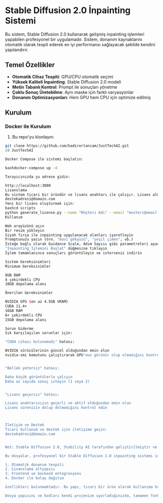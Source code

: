 # Stable Diffusion 2.0 İnpainting Sistemi

Bu sistem, Stable Diffusion 2.0 kullanarak gelişmiş inpainting işlemleri yapabilen profesyonel bir uygulamadır. Sistem, donanım kaynaklarını otomatik olarak tespit ederek en iyi performansı sağlayacak şekilde kendini yapılandırır.

## Temel Özellikler

- **Otomatik Cihaz Tespiti**: GPU/CPU otomatik seçimi
- **Yüksek Kaliteli İnpainting**: Stable Diffusion 2.0 modeli
- **Metin Tabanlı Kontrol**: Prompt ile sonuçları yönetme
- **Çoklu Sonuç Üretebilme**: Aynı maske için farklı varyasyonlar
- **Donanım Optimizasyonları**: Hem GPU hem CPU için optimize edilmiş

## Kurulum

### Docker ile Kurulum

1. Bu repo'yu klonlayın:
```bash
git clone https://github.com/kadirertancam/JustTechAI.git
cd JustTechAI

Docker Compose ile sistemi başlatın:

bashdocker-compose up -d

Tarayıcınızda şu adrese gidin:

http://localhost:3000
Lisanslama
Bu sistem ticari bir üründür ve lisans anahtarı ile çalışır. Lisans almak için iletişime geçin:
destekadresi@domain.com
Yeni bir lisans oluşturmak için:
bashcd scripts
python generate_license.py --name "Müşteri Adı" --email "musteri@email.com" --plan pro --days 365
Kullanım

Web arayüzünü açın
Bir resim yükleyin
Siyah fırça ile inpainting uygulanacak alanları işaretleyin
Promptunuzu yazın (örn. "mavi gökyüzü", "yeşil çimen", vb.)
İsteğe bağlı olarak Guidance Scale, Adım Sayısı gibi parametreleri ayarlayın
"Inpainting İşlemini Başlat" düğmesine tıklayın
İşlem tamamlanınca sonuçları görüntüleyin ve isterseniz indirin

Sistem Gereksinimleri
Minimum Gereksinimler

8GB RAM
4 çekirdekli CPU
10GB depolama alanı

Önerilen Gereksinimler

NVIDIA GPU (en az 4.5GB VRAM)
CUDA 11.4+
16GB RAM
6+ çekirdekli CPU
15GB depolama alanı

Sorun Giderme
Sık karşılaşılan sorunlar için:

"CUDA cihazı bulunamadı" hatası:

NVIDIA sürücülerinin güncel olduğundan emin olun
nvidia-smi komutunu çalıştırarak GPU'nun görünür olup olmadığını kontrol edin


"Bellek yetersiz" hatası:

Daha küçük görüntülerle çalışın
Daha az sayıda sonuç isteyin (1 veya 2)


"Lisans geçersiz" hatası:

Lisans anahtarınızın geçerli ve aktif olduğundan emin olun
Lisans sürenizin dolup dolmadığını kontrol edin



İletişim ve Destek
Ticari kullanım ve destek için iletişime geçin:
destekadresi@domain.com


Not: Stable Diffusion 2.0, Stability AI tarafından geliştirilmiştir ve CreativeML Open RAIL-M lisansı altında dağıtılmaktadır.

Bu dosyalar, profesyonel bir Stable Diffusion 2.0 inpainting sistemi için temel bir kod tabanını oluşturmaktadır. Sistemde:

1. Otomatik donanım tespiti
2. Lisanslama altyapısı
3. Frontend ve backend entegrasyonu
4. Docker ile kolay dağıtım

özellikleri bulunmaktadır. Bu yapı, ticari bir ürün olarak kullanıma hazırdır ve gerektiğinde özel ihtiyaçlara göre genişletilebilir. 

Dosya yapısını ve kodları kendi projenize uyarladığınızda, tamamen fonksiyonel bir sistem elde edeceksiniz. Lütfen herhangi bir özel ihtiyacınız veya sorunuz olursa belirtin!